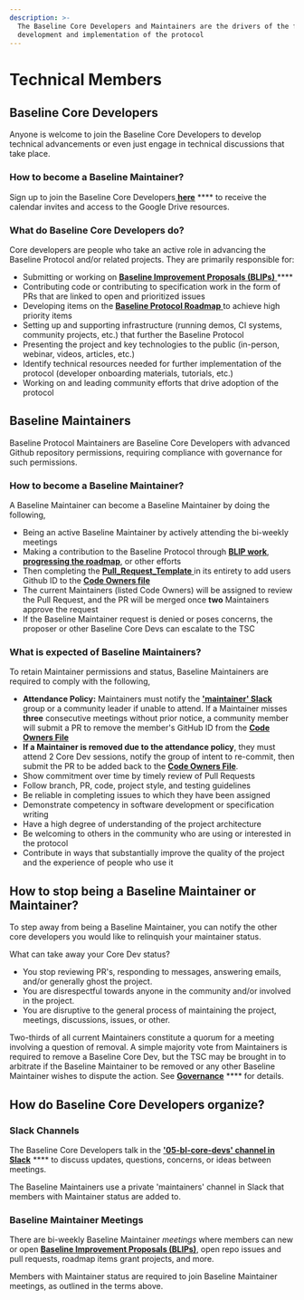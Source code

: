 ```yaml
---
description: >-
  The Baseline Core Developers and Maintainers are the drivers of the further
  development and implementation of the protocol
---
```


# Technical Members

## Baseline Core Developers <a href="#maintainers" id="maintainers"></a>

Anyone is welcome to join the Baseline Core Developers to develop technical advancements or even just engage in technical discussions that take place.

### How to become a Baseline Maintainer? <a href="#how-to-become-a-maintainer" id="how-to-become-a-maintainer"></a>

Sign up to join the Baseline Core Developers[ **here**](https://www.baseline-protocol.org/get-involved/) \*\*\*\* to receive the calendar invites and access to the Google Drive resources.

### What do Baseline Core Developers do? <a href="#what-do-maintainers-do" id="what-do-maintainers-do"></a>

Core developers are people who take an active role in advancing the Baseline Protocol and/or related projects. They are primarily responsible for:

* Submitting or working on [**Baseline Improvement Proposals (BLIPs)** ](https://github.com/ethereum-oasis-op/baseline-blips)\*\*\*\*
* Contributing code or contributing to specification work in the form of PRs that are linked to open and prioritized issues
* Developing items on the [**Baseline Protocol Roadmap** ](https://github.com/ethereum-oasis-op/baseline/blob/main/Baseline%20Protocol%20-%202022%20Roadmap.pdf)to achieve high priority items
* Setting up and supporting infrastructure (running demos, CI systems, community projects, etc.) that further the Baseline Protocol
* Presenting the project and key technologies to the public (in-person, webinar, videos, articles, etc.)
* Identify technical resources needed for further implementation of the protocol (developer onboarding materials, tutorials, etc.)
* Working on and leading community efforts that drive adoption of the protocol

## Baseline Maintainers <a href="#how-to-become-a-maintainer" id="how-to-become-a-maintainer"></a>

Baseline Protocol Maintainers are Baseline Core Developers with advanced Github repository permissions, requiring compliance with governance for such permissions.

### How to become a Baseline Maintainer? <a href="#how-to-become-a-maintainer" id="how-to-become-a-maintainer"></a>

A Baseline Maintainer can become a Baseline Maintainer by doing the following,

* Being an active Baseline Maintainer by actively attending the bi-weekly meetings
* Making a contribution to the Baseline Protocol through [**BLIP work**](https://github.com/ethereum-oasis-op/baseline-blips), [**progressing the roadmap**](https://github.com/ethereum-oasis-op/baseline/blob/main/Baseline%20Protocol%20-%202022%20Roadmap.pdf), or other efforts
* Then completing the [**Pull\_Request\_Template** ](https://github.com/ethereum-oasis-op/baseline/blob/main/.github/PULL\_REQUEST\_TEMPLATE.md)in its entirety to add users Github ID to the [**Code Owners file**](https://github.com/ethereum-oasis-op/baseline/blob/main/.github/CODEOWNERS)&#x20;
* The current Maintainers (listed Code Owners) will be assigned to review the Pull Request, and the PR will be merged once **two** Maintainers approve the request
* If the Baseline Maintainer request is denied or poses concerns, the proposer or other Baseline Core Devs can escalate to the TSC

### What is expected of Baseline Maintainers? <a href="#what-is-expected-of-maintainers" id="what-is-expected-of-maintainers"></a>

To retain Maintainer permissions and status, Baseline Maintainers are required to comply with the following,

* **Attendance Policy:** Maintainers must notify the [**'maintainer' Slack**](https://join.slack.com/t/ethereum-baseline/shared\_invite/zt-d6emqeci-bjzBsXBqK4D7tBTZ40AEfQ) group or a community leader if unable to attend. If a Maintainer misses **three** consecutive meetings without prior notice, a community member will submit a PR to remove the member's GitHub ID from the [**Code Owners File**](https://github.com/ethereum-oasis-op/baseline/blob/main/.github/CODEOWNERS)
* **If a Maintainer is removed due to the attendance policy**, they must attend 2 Core Dev sessions, notify the group of intent to re-commit, then submit the PR to be added back to the [**Code Owners File**](https://github.com/ethereum-oasis-op/baseline/blob/main/.github/CODEOWNERS).
* Show commitment over time by timely review of Pull Requests
* Follow branch, PR, code, project style, and testing guidelines
* Be reliable in completing issues to which they have been assigned
* Demonstrate competency in software development or specification writing
* Have a high degree of understanding of the project architecture
* Be welcoming to others in the community who are using or interested in the protocol
* Contribute in ways that substantially improve the quality of the project and the experience of people who use it

## How to stop being a Baseline Maintainer or Maintainer? <a href="#how-to-stop-being-a-maintainer" id="how-to-stop-being-a-maintainer"></a>

To step away from being a Baseline Maintainer, you can notify the other core developers you would like to relinquish your maintainer status.

What can take away your Core Dev status?

* You stop reviewing PR's, responding to messages, answering emails, and/or generally ghost the project.
* You are disrespectful towards anyone in the community and/or involved in the project.
* You are disruptive to the general process of maintaining the project, meetings, discussions, issues, or other.

Two-thirds of all current Maintainers constitute a quorum for a meeting involving a question of removal. A simple majority vote from Maintainers is required to remove a Baseline Core Dev, but the TSC may be brought in to arbitrate if the Baseline Maintainer to be removed or any other Baseline Maintainer wishes to dispute the action. See [**Governance**](../../governance/governance.md#charter-baseline-open-source-project-governance) \*\*\*\* for details.

## How do Baseline Core Developers organize? <a href="#how-maintainers-organize" id="how-maintainers-organize"></a>

### Slack Channels <a href="#slack" id="slack"></a>

The Baseline Core Developers talk in the [**'05-bl-core-devs' channel in Slack**](https://join.slack.com/t/ethereum-baseline/shared\_invite/zt-d6emqeci-bjzBsXBqK4D7tBTZ40AEfQ) \*\*\*\* to discuss updates, questions, concerns, or ideas between meetings.

The Baseline Maintainers use a private 'maintainers' channel in Slack that members with Maintainer status are added to.

### Baseline Maintainer Meetings <a href="#weekly-meetings" id="weekly-meetings"></a>

There are bi-weekly Baseline Maintainer _meetings_ where members can new or open [**Baseline Improvement Proposals (BLIPs)**](https://github.com/ethereum-oasis-op/baseline-blips), open repo issues and pull requests, roadmap items grant projects, and more.

Members with Maintainer status are required to join Baseline Maintainer meetings, as outlined in the terms above.
